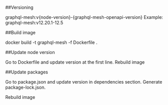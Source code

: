 ##Versioning

graphql-mesh:v{node-version}-{graphql-mesh-openapi-version}
Example: graphql-mesh:v12.20.1-12.5

##Build image

docker build -t graphql-mesh -f Dockerfile .

##Update node version

Go to Dockerfile and update version at the first line.
Rebuild image

##Update packages

Go to package.json and update version in dependencies section.
Generate package-lock.json.

Rebuild image
